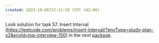 ```yaml
---
created: 2023-10-06T22:11:28 (UTC +02:00)
---
```

Look solution for task 57. Insert Interval
(https://leetcode.com/problems/insert-interval/?envType=study-plan-v2&envId=top-interview-150) in the next
[package](../../../../../LeetCode/LeetCode_75_Level_2/Day_17_Interval/Medium/Insert_Interval/Solution.java).